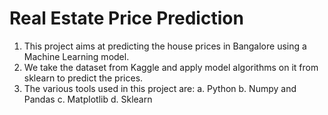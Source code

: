 # Real Estate Price Prediction
1. This project aims at predicting the house prices in Bangalore using a Machine Learning model. 
2. We take the dataset from Kaggle and apply model algorithms on it from sklearn to predict the prices.
3. The various tools used in this project are:
a. Python
b. Numpy and Pandas
c. Matplotlib
d. Sklearn
